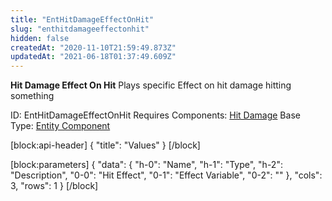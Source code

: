 ```yaml
---
title: "EntHitDamageEffectOnHit"
slug: "enthitdamageeffectonhit"
hidden: false
createdAt: "2020-11-10T21:59:49.873Z"
updatedAt: "2021-06-18T01:37:49.609Z"
---
```

**Hit Damage Effect On Hit**
Plays specific Effect on hit damage hitting something

ID: EntHitDamageEffectOnHit
Requires Components: [Hit Damage](doc:enthitdamage)
Base Type: [Entity Component](doc:componententity)

[block:api-header]
{
  "title": "Values"
}
[/block]

[block:parameters]
{
  "data": {
    "h-0": "Name",
    "h-1": "Type",
    "h-2": "Description",
    "0-0": "Hit Effect",
    "0-1": "Effect Variable",
    "0-2": ""
  },
  "cols": 3,
  "rows": 1
}
[/block]